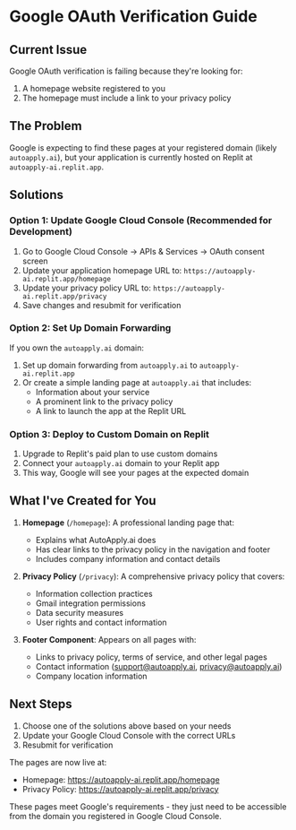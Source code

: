 # Google OAuth Verification Guide

## Current Issue

Google OAuth verification is failing because they're looking for:
1. A homepage website registered to you
2. The homepage must include a link to your privacy policy

## The Problem

Google is expecting to find these pages at your registered domain (likely `autoapply.ai`), but your application is currently hosted on Replit at `autoapply-ai.replit.app`.

## Solutions

### Option 1: Update Google Cloud Console (Recommended for Development)

1. Go to Google Cloud Console → APIs & Services → OAuth consent screen
2. Update your application homepage URL to: `https://autoapply-ai.replit.app/homepage`
3. Update your privacy policy URL to: `https://autoapply-ai.replit.app/privacy`
4. Save changes and resubmit for verification

### Option 2: Set Up Domain Forwarding

If you own the `autoapply.ai` domain:

1. Set up domain forwarding from `autoapply.ai` to `autoapply-ai.replit.app`
2. Or create a simple landing page at `autoapply.ai` that includes:
   - Information about your service
   - A prominent link to the privacy policy
   - A link to launch the app at the Replit URL

### Option 3: Deploy to Custom Domain on Replit

1. Upgrade to Replit's paid plan to use custom domains
2. Connect your `autoapply.ai` domain to your Replit app
3. This way, Google will see your pages at the expected domain

## What I've Created for You

1. **Homepage** (`/homepage`): A professional landing page that:
   - Explains what AutoApply.ai does
   - Has clear links to the privacy policy in the navigation and footer
   - Includes company information and contact details

2. **Privacy Policy** (`/privacy`): A comprehensive privacy policy that covers:
   - Information collection practices
   - Gmail integration permissions
   - Data security measures
   - User rights and contact information

3. **Footer Component**: Appears on all pages with:
   - Links to privacy policy, terms of service, and other legal pages
   - Contact information (support@autoapply.ai, privacy@autoapply.ai)
   - Company location information

## Next Steps

1. Choose one of the solutions above based on your needs
2. Update your Google Cloud Console with the correct URLs
3. Resubmit for verification

The pages are now live at:
- Homepage: https://autoapply-ai.replit.app/homepage
- Privacy Policy: https://autoapply-ai.replit.app/privacy

These pages meet Google's requirements - they just need to be accessible from the domain you registered in Google Cloud Console.